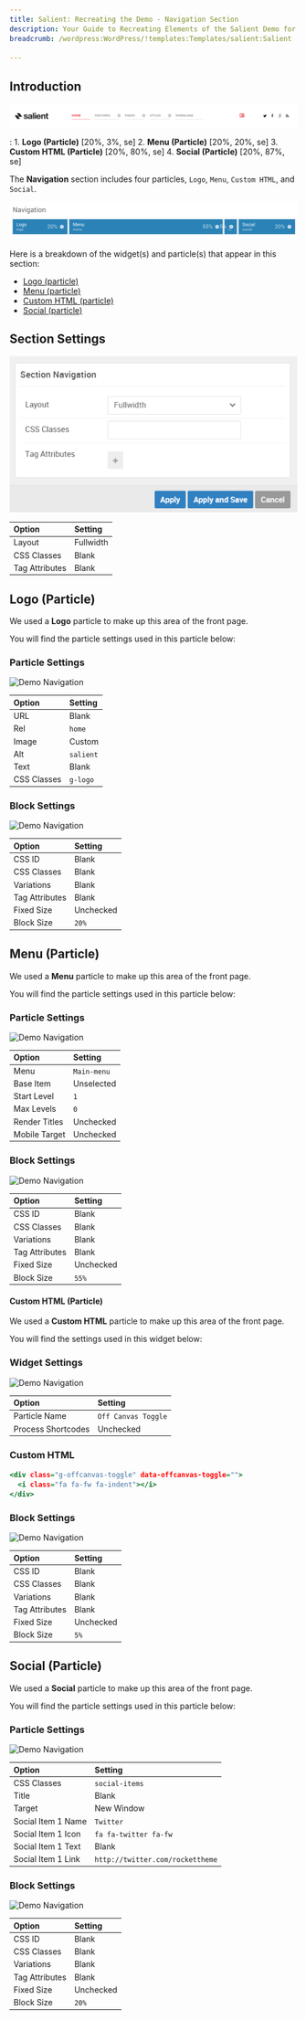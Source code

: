 ```yaml
---
title: Salient: Recreating the Demo - Navigation Section
description: Your Guide to Recreating Elements of the Salient Demo for WordPress
breadcrumb: /wordpress:WordPress/!templates:Templates/salient:Salient

---
```


## Introduction

![](assets/demo_1.png)

:	1. **Logo (Particle)** [20%, 3%, se]
	2. **Menu (Particle)** [20%, 20%, se]
	3. **Custom HTML (Particle)** [20%, 80%, se]
	4. **Social (Particle)** [20%, 87%, se]

The **Navigation** section includes four particles, `Logo`, `Menu`, `Custom HTML`, and `Social`. 

![](assets/home_navigation.png)

Here is a breakdown of the widget(s) and particle(s) that appear in this section:

* [Logo (particle)](#logo-(particle))
* [Menu (particle)](#menu-(particle))
* [Custom HTML (particle)](#custom-html-(particle))
* [Social (particle)](#social-(particle))

## Section Settings

![](assets/demo_navigation_settings.png)

| Option         | Setting   |
| :-----         | :-----    |
| Layout         | Fullwidth |
| CSS Classes    | Blank     |
| Tag Attributes | Blank     |

## Logo (Particle)

We used a **Logo** particle to make up this area of the front page.

You will find the particle settings used in this particle below:

### Particle Settings

![Demo Navigation](demo_navigation_3.png)

| Option      | Setting   |
| :-----      | :-----    |
| URL         | Blank     |
| Rel         | `home`    |
| Image       | Custom    |
| Alt         | `salient` |
| Text        | Blank     |
| CSS Classes | `g-logo`  |

### Block Settings

![Demo Navigation](demo_navigation_4.png)

| Option         | Setting   |
| :-----         | :-----    |
| CSS ID         | Blank     |
| CSS Classes    | Blank     |
| Variations     | Blank     |
| Tag Attributes | Blank     |
| Fixed Size     | Unchecked |
| Block Size     | `20%`     |

## Menu (Particle)

We used a **Menu** particle to make up this area of the front page.

You will find the particle settings used in this particle below:

### Particle Settings

![Demo Navigation](demo_navigation_5.png)

| Option        | Setting     |
| :-----        | :-----      |
| Menu          | `Main-menu` |
| Base Item     | Unselected  |
| Start Level   | `1`         |
| Max Levels    | `0`         |
| Render Titles | Unchecked   |
| Mobile Target | Unchecked   |

### Block Settings

![Demo Navigation](demo_navigation_6.png)

| Option         | Setting   |
| :-----         | :-----    |
| CSS ID         | Blank     |
| CSS Classes    | Blank     |
| Variations     | Blank     |
| Tag Attributes | Blank     |
| Fixed Size     | Unchecked |
| Block Size     | `55%`     |

#### Custom HTML (Particle)

We used a **Custom HTML** particle to make up this area of the front page.

You will find the settings used in this widget below:

### Widget Settings

![Demo Navigation](demo_navigation_7.png)

| Option             | Setting             |
| :-----             | :-----              |
| Particle Name      | `Off Canvas Toggle` |
| Process Shortcodes | Unchecked           |

### Custom HTML

~~~ .html
<div class="g-offcanvas-toggle" data-offcanvas-toggle="">
  <i class="fa fa-fw fa-indent"></i>
</div>
~~~

### Block Settings

![Demo Navigation](demo_navigation_8.png)

| Option         | Setting   |
| :-----         | :-----    |
| CSS ID         | Blank     |
| CSS Classes    | Blank     |
| Variations     | Blank     |
| Tag Attributes | Blank     |
| Fixed Size     | Unchecked |
| Block Size     | `5%`      |

## Social (Particle)

We used a **Social** particle to make up this area of the front page.

You will find the particle settings used in this particle below:

### Particle Settings

![Demo Navigation](demo_navigation_9.png)

| Option             | Setting                          |
| :-----             | :-----                           |
| CSS Classes        | `social-items`                   |
| Title              | Blank                            |
| Target             | New Window                       |
| Social Item 1 Name | `Twitter`                        |
| Social Item 1 Icon | `fa fa-twitter fa-fw`            |
| Social Item 1 Text | Blank                            |
| Social Item 1 Link | `http://twitter.com/rockettheme` |

### Block Settings

![Demo Navigation](demo_navigation_10.png)

| Option         | Setting   |
| :-----         | :-----    |
| CSS ID         | Blank     |
| CSS Classes    | Blank     |
| Variations     | Blank     |
| Tag Attributes | Blank     |
| Fixed Size     | Unchecked |
| Block Size     | `20%`     |